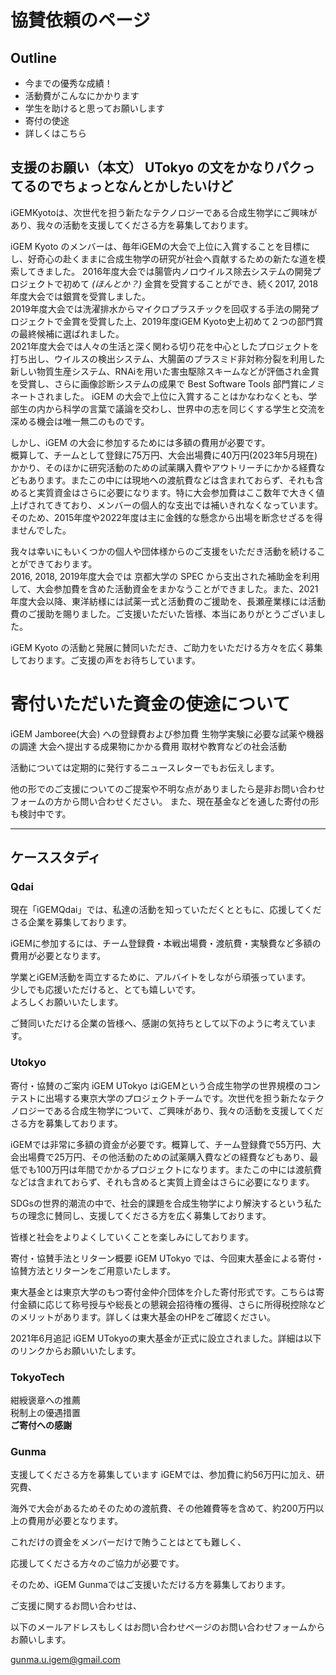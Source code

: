 # 協賛依頼のページ

## Outline
- 今までの優秀な成績！
- 活動費がこんなにかかります
- 学生を助けると思ってお願いします
- 寄付の使途
- 詳しくはこちら

## 支援のお願い（本文） UTokyo の文をかなりパクってるのでちょっとなんとかしたいけど
iGEMKyotoは、次世代を担う新たなテクノロジーである合成生物学にご興味があり、我々の活動を支援してくださる方を募集しております。

iGEM Kyoto のメンバーは、毎年iGEMの大会で上位に入賞することを目標にし、好奇心の赴くままに合成生物学の研究が社会へ貢献するための新たな道を模索してきました。
2016年度大会では腸管内ノロウイルス除去システムの開発プロジェクトで初めて *(ほんとか？)* 金賞を受賞することができ、続く2017, 2018年度大会では銀賞を受賞しました。  
2019年度大会では洗濯排水からマイクロプラスチックを回収する手法の開発プロジェクトで金賞を受賞した上、2019年度iGEM Kyoto史上初めて２つの部門賞の最終候補に選ばれました。  
2021年度大会では人々の生活と深く関わる切り花を中心としたプロジェクトを打ち出し、ウイルスの検出システム、大腸菌のプラスミド非対称分裂を利用した新しい物質生産システム、RNAiを用いた害虫駆除スキームなどが評価され金賞を受賞し、さらに画像診断システムの成果で Best Software Tools 部門賞にノミネートされました。
iGEM の大会で上位に入賞することはかなわなくとも、学部生の内から科学の言葉で議論を交わし、世界中の志を同じくする学生と交流を深める機会は唯一無二のものです。

しかし、iGEM の大会に参加するためには多額の費用が必要です。  
概算して、チームとして登録に75万円、大会出場費に40万円(2023年5月現在)かかり、そのほかに研究活動のための試薬購入費やアウトリーチにかかる経費などもあります。またこの中には現地への渡航費などは含まれておらず、それも含めると実質資金はさらに必要になります。特に大会参加費はここ数年で大きく値上げされてきており、メンバーの個人的な支出では補いきれなくなっています。  
そのため、2015年度や2022年度は主に金銭的な懸念から出場を断念せざるを得ませんでした。

我々は幸いにもいくつかの個人や団体様からのご支援をいただき活動を続けることができております。  
2016, 2018, 2019年度大会では 京都大学の SPEC から支出された補助金を利用して、大会参加費を含めた活動資金をまかなうことができました。また、2021年度大会以降、東洋紡様には試薬一式と活動費のご援助を、長瀬産業様には活動費のご援助を賜りました。ご支援いただいた皆様、本当にありがとうございました。

iGEM Kyoto の活動と発展に賛同いただき、ご助力をいただける方々を広く募集しております。ご支援の声をお待ちしています。

# 寄付いただいた資金の使途について
iGEM Jamboree(大会) への登録費および参加費
生物学実験に必要な試薬や機器の調達
大会へ提出する成果物にかかる費用
取材や教育などの社会活動

活動については定期的に発行するニュースレターでもお伝えします。

他の形でのご支援についてのご提案や不明な点がありましたら是非お問い合わせフォームの方から問い合わせください。
また、現在基金などを通した寄付の形も検討中です。

----
## ケーススタディ

### Qdai
現在「iGEMQdai」では、私達の活動を知っていただくとともに、応援してくださる企業を募集しております。

iGEMに参加するには、チーム登録費・本戦出場費・渡航費・実験費など多額の費用が必要となります。

学業とiGEM活動を両立するために、アルバイトをしながら頑張っています。  
少しでも応援いただけると、とても嬉しいです。  
よろしくお願いいたします。  

ご賛同いただける企業の皆様へ、感謝の気持ちとして以下のように考えています。

### Utokyo

寄付・協賛のご案内
iGEM UTokyo はiGEMという合成生物学の世界規模のコンテストに出場する東京大学のプロジェクトチームです。次世代を担う新たなテクノロジーである合成生物学について、ご興味があり、我々の活動を支援してくださる方を募集しております。

iGEMでは非常に多額の資金が必要です。概算して、チーム登録費で55万円、大会出場費で25万円、その他活動のための試薬購入費などの経費などもあり、最低でも100万円は年間でかかるプロジェクトになります。またこの中には渡航費などは含まれておらず、それも含めると実質上資金はさらに必要になります。

SDGsの世界的潮流の中で、社会的課題を合成生物学により解決するという私たちの理念に賛同し、支援してくださる方を広く募集しております。

皆様と社会をよりよくしていくことを楽しみにしております。

寄付・協賛手法とリターン概要
iGEM UTokyo では、今回東大基金による寄付・協賛方法とリターンをご用意いたします。

東大基金とは東京大学のもつ寄付金仲介団体を介した寄付形式です。こちらは寄付金額に応じて称号授与や総長との懇親会招待権の獲得、さらに所得税控除などのメリットがあります。詳しくは東大基金のHPをご確認ください。

2021年6月追記 iGEM UTokyoの東大基金が正式に設立されました。詳細は以下のリンクからお願いいたします。

### TokyoTech
紺綬褒章への推薦  
税制上の優遇措置  
**ご寄付への感謝**  

### Gunma
支援してくださる方を募集しています
iGEMでは、参加費に約56万円に加え、研究費、

海外で大会があるためそのための渡航費、その他雑費等を含めて、約200万円以上の費用が必要となります。

これだけの資金をメンバーだけで賄うことはとても難しく、

応援してくださる方々のご協力が必要です。

そのため、iGEM Gunmaではご支援いただける方を募集しております。

ご支援に関するお問い合わせは、

以下のメールアドレスもしくはお問い合わせページのお問い合わせフォームからお願いします。

gunma.u.igem@gmail.com


